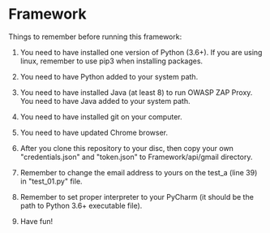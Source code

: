 # Framework

Things to remember before running this framework:

1) You need to have installed one version of Python (3.6+). If you are
 using linux, remember to use pip3 when installing packages.
 
2) You need to have Python added to your system path.

3) You need to have installed Java (at least 8) to run OWASP ZAP Proxy.
You need to have Java added to your system path.

4) You need to have installed git on your computer.

5) You need to have updated Chrome browser.

6) After you clone this repository to your disc, then copy your own
"credentials.json" and "token.json" to Framework/api/gmail directory.

7) Remember to change the email address to yours on the test_a (line 39)
in "test_01.py" file.

8) Remember to set proper interpreter to your PyCharm (it should be
the path to Python 3.6+ executable file).

9) Have fun!